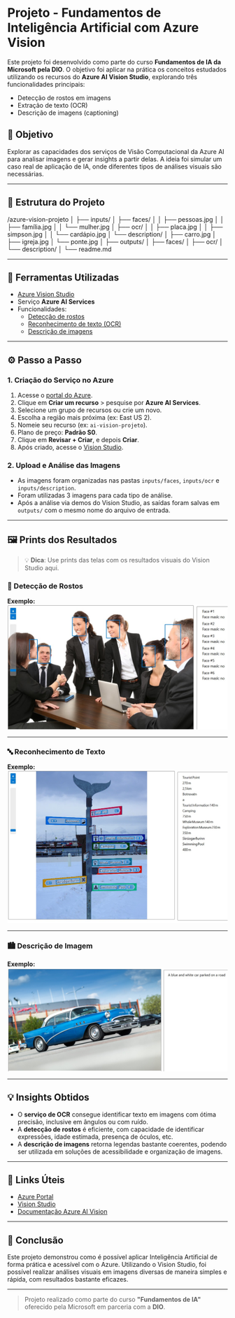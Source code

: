 # Projeto - Fundamentos de Inteligência Artificial com Azure Vision

Este projeto foi desenvolvido como parte do curso **Fundamentos de IA da Microsoft pela DIO**. O objetivo foi aplicar na prática os conceitos estudados utilizando os recursos do **Azure AI Vision Studio**, explorando três funcionalidades principais:

- Detecção de rostos em imagens
- Extração de texto (OCR)
- Descrição de imagens (captioning)

## 🎯 Objetivo

Explorar as capacidades dos serviços de Visão Computacional da Azure AI para analisar imagens e gerar insights a partir delas. A ideia foi simular um caso real de aplicação de IA, onde diferentes tipos de análises visuais são necessárias.

---

## 📁 Estrutura do Projeto

/azure-vision-projeto │ ├── inputs/ │ ├── faces/ │ │ ├── pessoas.jpg │ │ ├── família.jpg │ │ └── mulher.jpg │ ├── ocr/ │ │ ├── placa.jpg │ │ ├── simpson.jpg │ │ └── cardápio.jpg │ └── description/ │ ├── carro.jpg │ ├── igreja.jpg │ └── ponte.jpg │ ├── outputs/ │ ├── faces/ │ ├── ocr/ │ └── description/ │ └── readme.md


---

## 🧪 Ferramentas Utilizadas

- [Azure Vision Studio](https://portal.vision.cognitive.azure.com/)
- Serviço **Azure AI Services**
- Funcionalidades:
  - [Detecção de rostos](https://portal.vision.cognitive.azure.com/demo/face-detection)
  - [Reconhecimento de texto (OCR)](https://portal.vision.cognitive.azure.com/demo/extract-text-from-images)
  - [Descrição de imagens](https://portal.vision.cognitive.azure.com/demo/image-captioning)

---

## ⚙️ Passo a Passo

### 1. Criação do Serviço no Azure

1. Acesse o [portal do Azure](https://portal.azure.com).
2. Clique em **Criar um recurso** > pesquise por **Azure AI Services**.
3. Selecione um grupo de recursos ou crie um novo.
4. Escolha a região mais próxima (ex: East US 2).
5. Nomeie seu recurso (ex: `ai-vision-projeto`).
6. Plano de preço: **Padrão S0**.
7. Clique em **Revisar + Criar**, e depois **Criar**.
8. Após criado, acesse o [Vision Studio](https://portal.vision.cognitive.azure.com).

### 2. Upload e Análise das Imagens

- As imagens foram organizadas nas pastas `inputs/faces`, `inputs/ocr` e `inputs/description`.
- Foram utilizadas 3 imagens para cada tipo de análise.
- Após a análise via demos do Vision Studio, as saídas foram salvas em `outputs/` com o mesmo nome do arquivo de entrada.

---

## 🖼️ Prints dos Resultados

> 💡 **Dica**: Use prints das telas com os resultados visuais do Vision Studio aqui.

### 🧍 Detecção de Rostos

**Exemplo:**
![pessoas.jpg](outputs/faces/pessoas.jpg)

---

### 🔤 Reconhecimento de Texto

**Exemplo:**
![placa.jpg](outputs/ocr/placa.jpg)

---

### 🏙️ Descrição de Imagem

**Exemplo:**
![carro.jpg](outputs/description/carro.jpg)

---

## 💡 Insights Obtidos

- O **serviço de OCR** consegue identificar texto em imagens com ótima precisão, inclusive em ângulos ou com ruído.
- A **detecção de rostos** é eficiente, com capacidade de identificar expressões, idade estimada, presença de óculos, etc.
- A **descrição de imagens** retorna legendas bastante coerentes, podendo ser utilizada em soluções de acessibilidade e organização de imagens.

---

## 🔗 Links Úteis

- [Azure Portal](https://portal.azure.com)
- [Vision Studio](https://portal.vision.cognitive.azure.com)
- [Documentação Azure AI Vision](https://learn.microsoft.com/en-us/azure/ai-services/computer-vision/)

---

## 📢 Conclusão

Este projeto demonstrou como é possível aplicar Inteligência Artificial de forma prática e acessível com o Azure. Utilizando o Vision Studio, foi possível realizar análises visuais em imagens diversas de maneira simples e rápida, com resultados bastante eficazes.

---

> Projeto realizado como parte do curso **"Fundamentos de IA"** oferecido pela Microsoft em parceria com a **DIO**.

